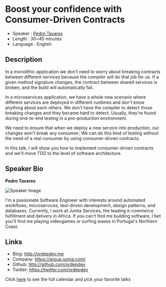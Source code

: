 Boost your confidence with Consumer-Driven Contracts
========================

* Speaker   : [Pedro Tavares](https://pixels.camp/ordepdev)
* Length    : 30~45 minutes
* Language  : English

Description
-----------

In a monolithic application we don't need to worry about breaking contracts between different services because the compiler will do that job for us. If a given method signature changes, the contract between shared services is broken, and the build will automatically fail.

In a microservices application, we have a whole new scenario where different services are deployed in different runtimes and don't know anything about each others. We don't have the compiler to detect those breaking changes and they became hard to detect. Usually, they're found during end-to-end testing in a pre-production environment.

We need to ensure that when we deploy a new service into production, our changes won't break any consumer; We can do this kind of testing without the need of a real consumer by using consumer-driven contracts.

In this talk, I will show you how to implement consumer-driven contracts and we'll move TDD to the level of software architecture.

Speaker Bio
-----------

**Pedro Tavares**

![Speaker Image](https://avatars2.githubusercontent.com/u/1714825?v=4&s=460)

I'm a passionate Software Engineer with interests around automated workflows, microservices, test-driven development, design patterns, and databases. Currently, I work at Jumia Services, the leading e-commerce fulfillment and delivery in Africa. If you can't find me building software, I bet you'll find me playing videogames or surfing waves in Portugal's Northern Coast.

Links
-----

* Blog: http://ordepdev.me
* Company: https://group.jumia.com/
* Github: http://github.com/ordepdev
* Twitter: https://twitter.com/ordepdev

Click [here][1] to see the full calendar and pick your favorite talks

[1]: https://pixels.camp/schedule/
